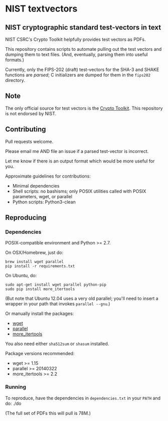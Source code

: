 # NIST textvectors
## NIST cryptographic standard test-vectors in text

NIST CSRC's Crypto Toolkit helpfully provides test vectors as PDFs.

This repository contains scripts to automate pulling out the test
vectors and dumping them to text files. (And, eventually, parsing
them into useful formats.)

Currently, only the FIPS-202 (draft) test-vectors for the SHA-3 and
SHAKE functions are *parsed*; C initializers are dumped for them in
the `fips202` directory.

## Note

The only official source for test vectors is the
[Crypto Toolkit](http://csrc.nist.gov/groups/ST/toolkit/examples.html).
This repository is not endorsed by NIST.

## Contributing

Pull requests welcome.

Please email me AND file an issue if a parsed test-vector is incorrect.

Let me know if there is an output format which would be more useful
for you.

Approximate guidelines for contributions:
  - Minimal dependencies
  - Shell scripts: no bashisms; only POSIX utilities called with
    POSIX parameters, wget, or parallel
  - Python scripts: Python3-clean

## Reproducing

### Dependencies

POSIX-compatible environment and Python >= 2.7.

On OSX/Homebrew, just do:

    brew install wget parallel
    pip install -r requirements.txt

On Ubuntu, do:

    sudo apt-get install wget parallel python-pip
    sudo pip install more_itertools

(But note that Ubuntu 12.04 uses a very old parallel; you'll
need to insert a wrapper in your path that invokes
`parallel --gnu`.)

Or manually install the packages:
  - [wget](http://www.gnu.org/software/wget/)
  - [parallel](http://www.gnu.org/software/parallel/)
  - [more_itertools](https://github.com/erikrose/more-itertools)

You also need either `sha512sum` or `shasum` installed.

Package versions recommended:
  - wget >= 1.15
  - parallel >= 20140322
  - more_itertools >= 2.2

### Running

To reproduce, have the dependencies in `dependencies.txt` in your
`PATH` and do:
      ./do

(The full set of PDFs this will pull is 78M.)

